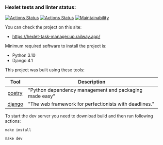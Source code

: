 ### Hexlet tests and linter status:
[![Actions Status](https://github.com/GunGalla/python-project-52/workflows/hexlet-check/badge.svg)](https://github.com/GunGalla/python-project-52/actions)
[![Actions Status](https://github.com/GunGalla/python-project-52/workflows/Python%20CI/badge.svg)](https://github.com/GunGalla/python-project-52/actions)
[![Maintainability](https://api.codeclimate.com/v1/badges/ec1c7475cadc36aa69ff/maintainability)](https://codeclimate.com/github/GunGalla/python-project-52/maintainability)

You can check the project on this site:
- https://hexlet-task-manager.up.railway.app/

Minimum required software to install the project is:

- Python 3.10
- Django 4.1

This project was built using these tools:

| Tool                                     | Description                                            |
|------------------------------------------|--------------------------------------------------------|
| [poetry](https://poetry.eustace.io/)     | "Python dependency management and packaging made easy" |
| [django](https://www.djangoproject.com/) | "The web framework for perfectionists with deadlines." |

To start the dev server you need to download build and then run following actions:

`make install`

`make dev`
